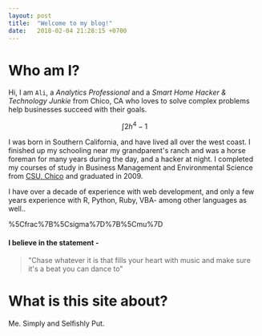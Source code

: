 ```yaml
---
layout: post
title:  "Welcome to my blog!"
date:   2018-02-04 21:28:15 +0700
---
```


# Who am I?
Hi, I am `Ali`, a *Analytics Professional* and a *Smart Home Hacker & Technology Junkie* from Chico, CA who loves to solve complex problems help businesses succeed with their goals. 

$$\int {2{h^4} - 1} $$

I was born in Southern California, and have lived all over the west coast.  I finished up my schooling near my grandparent's ranch and was a horse foreman for many years during the day, and a hacker at night.  I completed my courses of study in Business Management and Environmental Science from [CSU, Chico][csu-chico] and graduated in 2009.

I have over a decade of experience with web development, and only a few years experience with R, Python, Ruby, VBA- among other languages as well..

%5Cfrac%7B%5Csigma%7D%7B%5Cmu%7D

#### I believe in the statement -
> "Chase whatever it is that fills your heart with music and make sure it's a beat you can dance to"


# What is this site about?
Me.  Simply and Selfishly Put.

[csu-chico]:  http://www.csuchico.edu/
